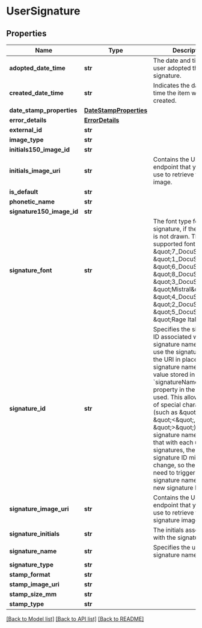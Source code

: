 # UserSignature

## Properties
Name | Type | Description | Notes
------------ | ------------- | ------------- | -------------
**adopted_date_time** | **str** | The date and time the user adopted their signature. | [optional] 
**created_date_time** | **str** | Indicates the date and time the item was created. | [optional] 
**date_stamp_properties** | [**DateStampProperties**](DateStampProperties.md) |  | [optional] 
**error_details** | [**ErrorDetails**](ErrorDetails.md) |  | [optional] 
**external_id** | **str** |  | [optional] 
**image_type** | **str** |  | [optional] 
**initials150_image_id** | **str** |  | [optional] 
**initials_image_uri** | **str** | Contains the URI for an endpoint that you can use to retrieve the initials image. | [optional] 
**is_default** | **str** |  | [optional] 
**phonetic_name** | **str** |  | [optional] 
**signature150_image_id** | **str** |  | [optional] 
**signature_font** | **str** | The font type for the signature, if the signature is not drawn. The supported font types are:  \&quot;7_DocuSign\&quot;, \&quot;1_DocuSign\&quot;, \&quot;6_DocuSign\&quot;, \&quot;8_DocuSign\&quot;, \&quot;3_DocuSign\&quot;, \&quot;Mistral\&quot;, \&quot;4_DocuSign\&quot;, \&quot;2_DocuSign\&quot;, \&quot;5_DocuSign\&quot;, \&quot;Rage Italic\&quot;  | [optional] 
**signature_id** | **str** | Specifies the signature ID associated with the signature name. You can use the signature ID in the URI in place of the signature name, and the value stored in the &#x60;signatureName&#x60; property in the body is used. This allows the use of special characters (such as \&quot;&amp;\&quot;, \&quot;&lt;\&quot;, \&quot;&gt;\&quot;) in a the signature name. Note that with each update to signatures, the returned signature ID might change, so the caller will need to trigger off the signature name to get the new signature ID. | [optional] 
**signature_image_uri** | **str** | Contains the URI for an endpoint that you can use to retrieve the signature image. | [optional] 
**signature_initials** | **str** |  The initials associated with the signature. | [optional] 
**signature_name** | **str** | Specifies the user signature name. | [optional] 
**signature_type** | **str** |  | [optional] 
**stamp_format** | **str** |  | [optional] 
**stamp_image_uri** | **str** |  | [optional] 
**stamp_size_mm** | **str** |  | [optional] 
**stamp_type** | **str** |  | [optional] 

[[Back to Model list]](../README.md#documentation-for-models) [[Back to API list]](../README.md#documentation-for-api-endpoints) [[Back to README]](../README.md)



